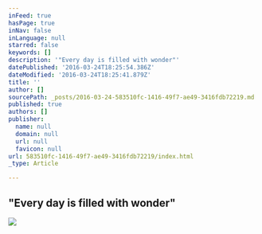 ```yaml
---
inFeed: true
hasPage: true
inNav: false
inLanguage: null
starred: false
keywords: []
description: '"Every day is filled with wonder"'
datePublished: '2016-03-24T18:25:54.386Z'
dateModified: '2016-03-24T18:25:41.879Z'
title: ''
author: []
sourcePath: _posts/2016-03-24-583510fc-1416-49f7-ae49-3416fdb72219.md
published: true
authors: []
publisher:
  name: null
  domain: null
  url: null
  favicon: null
url: 583510fc-1416-49f7-ae49-3416fdb72219/index.html
_type: Article

---
```

## "Every day is filled with wonder"
![](https://the-grid-user-content.s3-us-west-2.amazonaws.com/b516595c-8f2e-4373-b1df-d429a8574338.jpg)